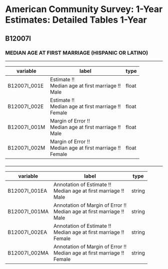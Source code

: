 # American Community Survey: 1-Year Estimates: Detailed Tables 1-Year

## B12007I

### MEDIAN AGE AT FIRST MARRIAGE (HISPANIC OR LATINO)

___

| variable | label | type |
| ----- | ----- | ----- |
| B12007I_001E | Estimate !!<br>Median age at first marriage !!<br>Male | float |
| B12007I_002E | Estimate !!<br>Median age at first marriage !!<br>Female | float |
| B12007I_001M | Margin of Error !!<br>Median age at first marriage !!<br>Male | float |
| B12007I_002M | Margin of Error !!<br>Median age at first marriage !!<br>Female | float |
### 

___

| variable | label | type |
| ----- | ----- | ----- |
| B12007I_001EA | Annotation of Estimate !!<br>Median age at first marriage !!<br>Male | string |
| B12007I_001MA | Annotation of Margin of Error !!<br>Median age at first marriage !!<br>Male | string |
| B12007I_002EA | Annotation of Estimate !!<br>Median age at first marriage !!<br>Female | string |
| B12007I_002MA | Annotation of Margin of Error !!<br>Median age at first marriage !!<br>Female | string |

